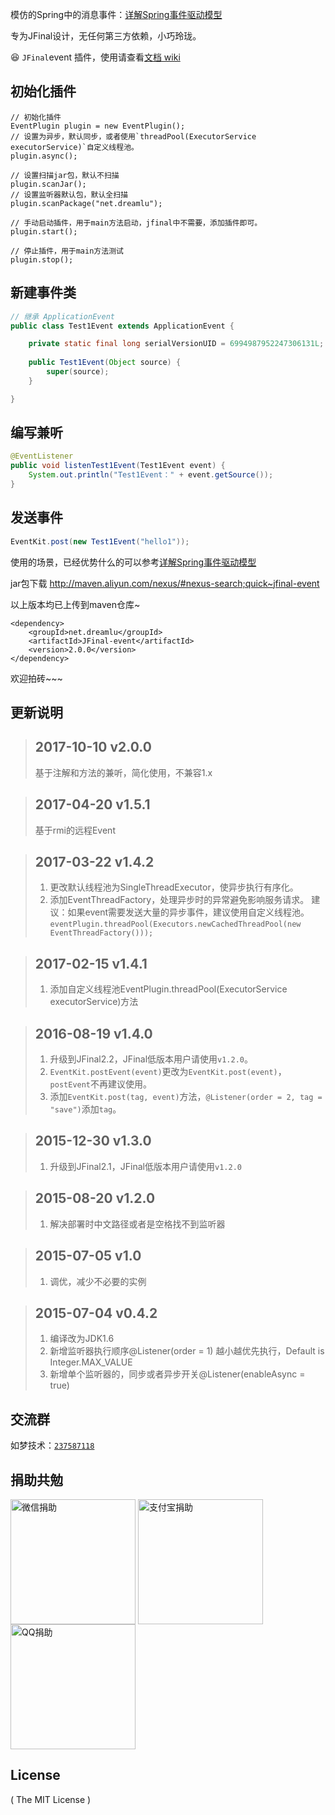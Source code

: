 模仿的Spring中的消息事件：[详解Spring事件驱动模型](http://jinnianshilongnian.iteye.com/blog/1902886)

专为JFinal设计，无任何第三方依赖，小巧玲珑。

:laughing: `JFinal`event 插件，使用请查看[文档 wiki](http://git.oschina.net/596392912/JFinal-event/wikis/home)

## 初始化插件
```
// 初始化插件
EventPlugin plugin = new EventPlugin();
// 设置为异步，默认同步，或者使用`threadPool(ExecutorService executorService)`自定义线程池。
plugin.async();

// 设置扫描jar包，默认不扫描
plugin.scanJar();
// 设置监听器默认包，默认全扫描
plugin.scanPackage("net.dreamlu");

// 手动启动插件，用于main方法启动，jfinal中不需要，添加插件即可。
plugin.start();

// 停止插件，用于main方法测试
plugin.stop();
```

## 新建事件类
```java
// 继承 ApplicationEvent
public class Test1Event extends ApplicationEvent {

    private static final long serialVersionUID = 6994987952247306131L;
    
    public Test1Event(Object source) {
        super(source);
    }

}
```

## 编写兼听
```java
@EventListener
public void listenTest1Event(Test1Event event) {
    System.out.println("Test1Event：" + event.getSource());
}
```

## 发送事件
```java
EventKit.post(new Test1Event("hello1"));
```

使用的场景，已经优势什么的可以参考[详解Spring事件驱动模型](http://jinnianshilongnian.iteye.com/blog/1902886)

jar包下载
http://maven.aliyun.com/nexus/#nexus-search;quick~jfinal-event

以上版本均已上传到maven仓库~

```
<dependency>
    <groupId>net.dreamlu</groupId>
    <artifactId>JFinal-event</artifactId>
    <version>2.0.0</version>
</dependency>
```

欢迎拍砖~~~

## 更新说明
>## 2017-10-10 v2.0.0
>基于注解和方法的兼听，简化使用，不兼容1.x

>## 2017-04-20 v1.5.1
>基于rmi的远程Event

>## 2017-03-22 v1.4.2
>1. 更改默认线程池为SingleThreadExecutor，使异步执行有序化。
>2. 添加EventThreadFactory，处理异步时的异常避免影响服务请求。
> 建议：如果event需要发送大量的异步事件，建议使用自定义线程池。
> `eventPlugin.threadPool(Executors.newCachedThreadPool(new EventThreadFactory()));`

>## 2017-02-15 v1.4.1
>1. 添加自定义线程池EventPlugin.threadPool(ExecutorService executorService)方法

>## 2016-08-19 v1.4.0
>1. 升级到JFinal2.2，JFinal低版本用户请使用`v1.2.0`。
>2. `EventKit.postEvent(event)`更改为`EventKit.post(event)`，`postEvent`不再建议使用。
>3. 添加`EventKit.post(tag, event)`方法，`@Listener(order = 2, tag = "save")`添加`tag`。

>## 2015-12-30 v1.3.0
>1. 升级到JFinal2.1，JFinal低版本用户请使用`v1.2.0`

>## 2015-08-20 v1.2.0
>1. 解决部署时中文路径或者是空格找不到监听器

>## 2015-07-05 v1.0
>1. 调优，减少不必要的实例

>## 2015-07-04 v0.4.2
>1. 编译改为JDK1.6
>2. 新增监听器执行顺序@Listener(order = 1) 越小越优先执行，Default is Integer.MAX_VALUE
>3. 新增单个监听器的，同步或者异步开关@Listener(enableAsync = true)

## 交流群
如梦技术：[`237587118`](http://shang.qq.com/wpa/qunwpa?idkey=f78fcb750b4f72c92ff4d375d2884dd69b552301a1f2681af956bd32700eb2c0)

## 捐助共勉
<img src="http://soft.dreamlu.net/weixin-9.jpg" width = "200" alt="微信捐助" align=center />
<img src="http://soft.dreamlu.net/alipay.png" width = "200" alt="支付宝捐助" align=center />
<img src="http://soft.dreamlu.net/qq-9.jpg" width = "200" alt="QQ捐助" align=center />

## License

( The MIT License )